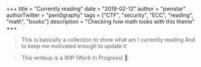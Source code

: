+++
title = "Currently reading"
date = "2019-02-12"
author = "pwnstar"
authorTwitter = "pwn0graphy"
tags = ["CTF", "security", "ECC", "reading", "math", "books"]
description = "Checking how math looks with this theme"
+++


> This is basically a collection to show what am I currently reading And to keep me motivated enough to update it 

> This writeup is a WIP (Work In Progress) 🔨

